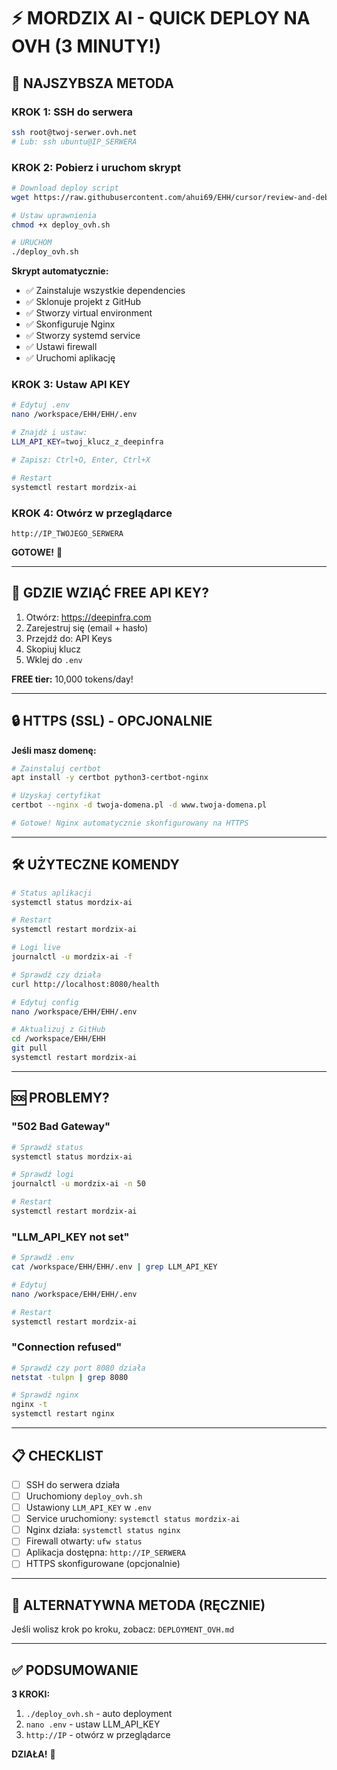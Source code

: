 # ⚡ MORDZIX AI - QUICK DEPLOY NA OVH (3 MINUTY!)

## 🚀 NAJSZYBSZA METODA

### **KROK 1: SSH do serwera**
```bash
ssh root@twoj-serwer.ovh.net
# Lub: ssh ubuntu@IP_SERWERA
```

### **KROK 2: Pobierz i uruchom skrypt**
```bash
# Download deploy script
wget https://raw.githubusercontent.com/ahui69/EHH/cursor/review-and-debug-first-code-aa54/deploy_ovh.sh

# Ustaw uprawnienia
chmod +x deploy_ovh.sh

# URUCHOM
./deploy_ovh.sh
```

**Skrypt automatycznie:**
- ✅ Zainstaluje wszystkie dependencies
- ✅ Sklonuje projekt z GitHub
- ✅ Stworzy virtual environment
- ✅ Skonfiguruje Nginx
- ✅ Stworzy systemd service
- ✅ Ustawi firewall
- ✅ Uruchomi aplikację

### **KROK 3: Ustaw API KEY**
```bash
# Edytuj .env
nano /workspace/EHH/EHH/.env

# Znajdź i ustaw:
LLM_API_KEY=twoj_klucz_z_deepinfra

# Zapisz: Ctrl+O, Enter, Ctrl+X

# Restart
systemctl restart mordzix-ai
```

### **KROK 4: Otwórz w przeglądarce**
```
http://IP_TWOJEGO_SERWERA
```

**GOTOWE!** 🎉

---

## 🔑 GDZIE WZIĄĆ FREE API KEY?

1. Otwórz: https://deepinfra.com
2. Zarejestruj się (email + hasło)
3. Przejdź do: API Keys
4. Skopiuj klucz
5. Wklej do `.env`

**FREE tier:** 10,000 tokens/day!

---

## 🔒 HTTPS (SSL) - OPCJONALNIE

**Jeśli masz domenę:**
```bash
# Zainstaluj certbot
apt install -y certbot python3-certbot-nginx

# Uzyskaj certyfikat
certbot --nginx -d twoja-domena.pl -d www.twoja-domena.pl

# Gotowe! Nginx automatycznie skonfigurowany na HTTPS
```

---

## 🛠️ UŻYTECZNE KOMENDY

```bash
# Status aplikacji
systemctl status mordzix-ai

# Restart
systemctl restart mordzix-ai

# Logi live
journalctl -u mordzix-ai -f

# Sprawdź czy działa
curl http://localhost:8080/health

# Edytuj config
nano /workspace/EHH/EHH/.env

# Aktualizuj z GitHub
cd /workspace/EHH/EHH
git pull
systemctl restart mordzix-ai
```

---

## 🆘 PROBLEMY?

### **"502 Bad Gateway"**
```bash
# Sprawdź status
systemctl status mordzix-ai

# Sprawdź logi
journalctl -u mordzix-ai -n 50

# Restart
systemctl restart mordzix-ai
```

### **"LLM_API_KEY not set"**
```bash
# Sprawdź .env
cat /workspace/EHH/EHH/.env | grep LLM_API_KEY

# Edytuj
nano /workspace/EHH/EHH/.env

# Restart
systemctl restart mordzix-ai
```

### **"Connection refused"**
```bash
# Sprawdź czy port 8080 działa
netstat -tulpn | grep 8080

# Sprawdź nginx
nginx -t
systemctl restart nginx
```

---

## 📋 CHECKLIST

- [ ] SSH do serwera działa
- [ ] Uruchomiony `deploy_ovh.sh`
- [ ] Ustawiony `LLM_API_KEY` w `.env`
- [ ] Service uruchomiony: `systemctl status mordzix-ai`
- [ ] Nginx działa: `systemctl status nginx`
- [ ] Firewall otwarty: `ufw status`
- [ ] Aplikacja dostępna: `http://IP_SERWERA`
- [ ] HTTPS skonfigurowane (opcjonalnie)

---

## 🎯 ALTERNATYWNA METODA (RĘCZNIE)

Jeśli wolisz krok po kroku, zobacz: `DEPLOYMENT_OVH.md`

---

## ✅ PODSUMOWANIE

**3 KROKI:**
1. `./deploy_ovh.sh` - auto deployment
2. `nano .env` - ustaw LLM_API_KEY
3. `http://IP` - otwórz w przeglądarce

**DZIAŁA!** 🚀
